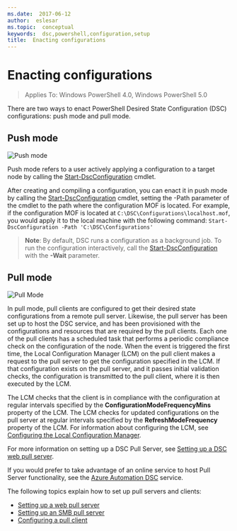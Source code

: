 ```yaml
---
ms.date:  2017-06-12
author:  eslesar
ms.topic:  conceptual
keywords:  dsc,powershell,configuration,setup
title:  Enacting configurations
---
```


# Enacting configurations

>Applies To: Windows PowerShell 4.0, Windows PowerShell 5.0

There are two ways to enact PowerShell Desired State Configuration (DSC) configurations: push mode and pull mode.

## Push mode

![Push mode](images/Push.png "How push mode works")

Push mode refers to a user actively applying a configuration to a target node by calling the [Start-DscConfiguration](https://technet.microsoft.com/en-us/library/dn521623.aspx) cmdlet.

After creating and compiling a configuration, you can enact it in push mode by calling the [Start-DscConfiguration](https://technet.microsoft.com/en-us/library/dn521623.aspx) cmdlet, 
setting the -Path parameter of the cmdlet to the path where the configuration MOF is located. For example, if the configuration MOF is located at `C:\DSC\Configurations\localhost.mof`, 
you would apply it to the local machine with the following command: `Start-DscConfiguration -Path 'C:\DSC\Configurations'`

> __Note__: By default, DSC runs a configuration as a background job. To run the configuration interactively, call the 
>[Start-DscConfiguration](https://technet.microsoft.com/library/dn521623.aspx) with the __-Wait__ parameter.


## Pull mode

![Pull Mode](images/Pull.png "How pull mode works")

In pull mode, pull clients are configured to get their desired state configurations from a remote pull server. Likewise, the pull server has been set up to host the DSC service, and 
has been provisioned with the configurations and resources that are required by the pull clients. Each one of the pull clients has a scheduled task that performs a periodic compliance 
check on the configuration of the node. When the event is triggered the first time, the Local Configuration Manager (LCM) on the pull client makes a request to the pull server to get the 
configuration specified in the LCM. If that configuration exists on the pull server, and it passes initial validation checks, the configuration is transmitted to the pull client, where it is then 
executed by the LCM.

The LCM checks that the client is in compliance with the configuration at regular intervals specified by the **ConfigurationModeFrequencyMins** property of the LCM. The LCM checks for updated
configurations on the pull server at regular intervals specified by the **RefreshModeFrequency** property of the LCM. For information about configuring the LCM, see 
[Configuring the Local Configuration Manager](metaConfig.md).

For more information on setting up a DSC Pull Server, see [Setting up a DSC web pull server](pullServer.md).

If you would prefer to take advantage of an online service to host Pull Server functionality, see the [Azure Automation DSC](https://azure.microsoft.com/en-us/documentation/articles/automation-dsc-overview/) service.

The following topics explain how to set up pull servers and clients:

- [Setting up a web pull server](pullServer.md)
- [Setting up an SMB pull server](pullServerSMB.md)
- [Configuring a pull client](pullClientConfigID.md)

